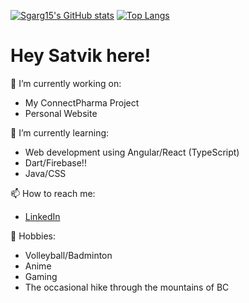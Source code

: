 [![Sgarg15's GitHub stats](https://github-readme-stats.vercel.app/api?username=sgarg15&count_private=true)](https://github.com/anuraghazra/github-readme-stats)
[![Top Langs](https://github-readme-stats.vercel.app/api/top-langs/?username=sgarg15&layout=compact)](https://github.com/anuraghazra/github-readme-stats)

# Hey Satvik here!

🔭 I’m currently working on:
- My ConnectPharma Project
- Personal Website

🌱 I’m currently learning:
- Web development using Angular/React (TypeScript)
- Dart/Firebase!!
- Java/CSS

📫 How to reach me:
- [LinkedIn](https://www.linkedin.com/in/satvikgarg15/)

👯 Hobbies:
- Volleyball/Badminton
- Anime
- Gaming
- The occasional hike through the mountains of BC


<!--
**sgarg15/sgarg15** is a ✨ _special_ ✨ repository because its `README.md` (this file) appears on your GitHub profile.

Here are some ideas to get you started:


- 👯 I’m looking to collaborate on ...
- 🤔 I’m looking for help with ...
- 💬 Ask me about ...
- 📫 How to reach me: ...
- 😄 Pronouns: ...
- ⚡ Fun fact: ...
-->
